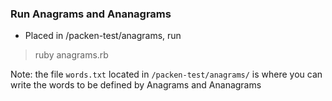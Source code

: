 ### Run Anagrams and Ananagrams

- Placed in /packen-test/anagrams, run

> ruby anagrams.rb

Note: the file `words.txt` located in `/packen-test/anagrams/` is where you can write the words to be defined by Anagrams and Ananagrams
